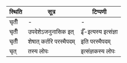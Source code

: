 | स्थिति | सूत्र | टिप्पणी |
| ----- | ------- | ------ |
| चृतीँ | - | - |
| चृतीँ | उपदेशेऽजनुनासिक इत् | ईँ-इत्यस्य इत्संज्ञा |
| चृतीँ | शेषात् कर्तरि परस्मैपदम् | इति परस्मैपदम् |
| चृत् | तस्य लोपः | इत्संज्ञकस्य लोपः |
